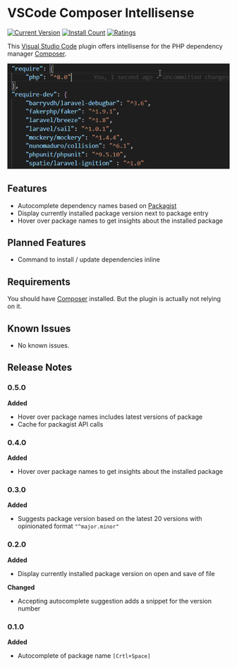 # VSCode Composer Intellisense

[![Current Version](https://vsmarketplacebadge.apphb.com/version/kainiklas.composer-intellisense.svg)](https://marketplace.visualstudio.com/items?itemName=kainiklas.composer-intellisense)
[![Install Count](https://vsmarketplacebadge.apphb.com/installs/kainiklas.composer-intellisense.svg)](https://marketplace.visualstudio.com/items?itemName=kainiklas.composer-intellisense)
[![Ratings](https://vsmarketplacebadge.apphb.com/rating/kainiklas.composer-intellisense.svg)](https://marketplace.visualstudio.com/items?itemName=kainiklas.composer-intellisense)

This [Visual Studio Code](https://code.visualstudio.com/) plugin offers intellisense for the PHP dependency manager [Composer](https://getcomposer.org/). 

![Autocomplete](images/autocomplete.gif)

## Features

- Autocomplete dependency names based on [Packagist](https://packagist.org/)
- Display currently installed package version next to package entry
- Hover over package names to get insights about the installed package

## Planned Features

- Command to install / update dependencies inline

## Requirements

You should have [Composer](https://getcomposer.org/) installed. But the plugin is actually not relying on it.

## Known Issues

- No known issues.

## Release Notes

### 0.5.0

**Added**

- Hover over package names includes latest versions of package
- Cache for packagist API calls

### 0.4.0

**Added**

- Hover over package names to get insights about the installed package

### 0.3.0

**Added**

- Suggests package version based on the latest 20 versions with opinionated format `"^major.minor"`

### 0.2.0

**Added**

- Display currently installed package version on open and save of file

**Changed**
- Accepting autocomplete suggestion adds a snippet for the version number 

### 0.1.0

**Added**

- Autocomplete of package name `[Crtl+Space]`
